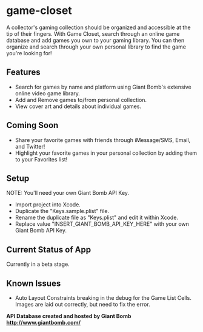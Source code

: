 # game-closet
A collector's gaming collection should be organized and accessible at the tip of their fingers. With Game Closet, search through an online game database and add games you own to your gaming library. You can then organize and search through your own personal library to find the game you're looking for!

## Features
- Search for games by name and platform using Giant Bomb's extensive online video game library.
- Add and Remove games to/from personal collection.
- View cover art and details about individual games.

## Coming Soon
- Share your favorite games with friends through iMessage/SMS, Email, and Twitter!
- Highlight your favorite games in your personal collection by adding them to your Favorites list!

## Setup
NOTE: You'll need your own Giant Bomb API Key.

- Import project into Xcode.
- Duplicate the "Keys.sample.plist" file.
- Rename the duplicate file as "Keys.plist" and edit it within Xcode.
- Replace value "INSERT_GIANT_BOMB_API_KEY_HERE" with your own Giant Bomb API Key.

## Current Status of App
Currently in a beta stage.

## Known Issues
- Auto Layout Constraints breaking in the debug for the Game List Cells. Images are laid out correctly, but need to fix the error.

**API Database created and hosted by Giant Bomb http://www.giantbomb.com/**
